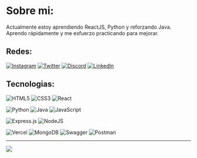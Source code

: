 # Sobre mi:
Actualmente estoy aprendiendo ReactJS, Python y reforzando Java.<br>Aprendo rápidamente y me esfuerzo practicando para mejorar.


## Redes:
[![Instagram](https://img.shields.io/badge/Instagram-%23E4405F.svg?logo=Instagram&logoColor=white)](https://instagram.com/D3r3_k_) 
[![Twitter](https://img.shields.io/badge/Twitter-%231DA1F2.svg?logo=Twitter&logoColor=white)](https://twitter.com/D3r3_k_) 
[![Discord](https://img.shields.io/badge/Discord-%237289DA.svg?logo=discord&logoColor=white)](https://discord.gg/D3r3_k_#2392) 
[![LinkedIn](https://img.shields.io/badge/LinkedIn-%230077B5.svg?logo=linkedin&logoColor=white)](https://linkedin.com/in/d3r3k) 


## Tecnologias:
![HTML5](https://img.shields.io/badge/html5-%23E34F26.svg?style=for-the-badge&logo=html5&logoColor=white) 
![CSS3](https://img.shields.io/badge/css3-%231572B6.svg?style=for-the-badge&logo=css3&logoColor=white) 
![React](https://img.shields.io/badge/react-%2320232a.svg?style=for-the-badge&logo=react&logoColor=%2361DAFB)

![Python](https://img.shields.io/badge/python-3670A0?style=for-the-badge&logo=python&logoColor=ffdd54) 
![Java](https://img.shields.io/badge/java-%23ED8B00.svg?style=for-the-badge&logo=java&logoColor=white) 
![JavaScript](https://img.shields.io/badge/javascript-%23323330.svg?style=for-the-badge&logo=javascript&logoColor=%23F7DF1E) 

![Express.js](https://img.shields.io/badge/express.js-%23404d59.svg?style=for-the-badge&logo=express&logoColor=%2361DAFB) 
![NodeJS](https://img.shields.io/badge/node.js-6DA55F?style=for-the-badge&logo=node.js&logoColor=white) 

![Vercel](https://img.shields.io/badge/vercel-%23000000.svg?style=for-the-badge&logo=vercel&logoColor=white) 
![MongoDB](https://img.shields.io/badge/MongoDB-%234ea94b.svg?style=for-the-badge&logo=mongodb&logoColor=white) 
![Swagger](https://img.shields.io/badge/-Swagger-%23Clojure?style=for-the-badge&logo=swagger&logoColor=white) 
![Postman](https://img.shields.io/badge/Postman-FF6C37?style=for-the-badge&logo=postman&logoColor=white)

---
[![](https://visitcount.itsvg.in/api?id=D3r3-k&icon=8&color=6)](https://visitcount.itsvg.in)

<!-- Proudly created with GPRM ( https://gprm.itsvg.in ) -->
